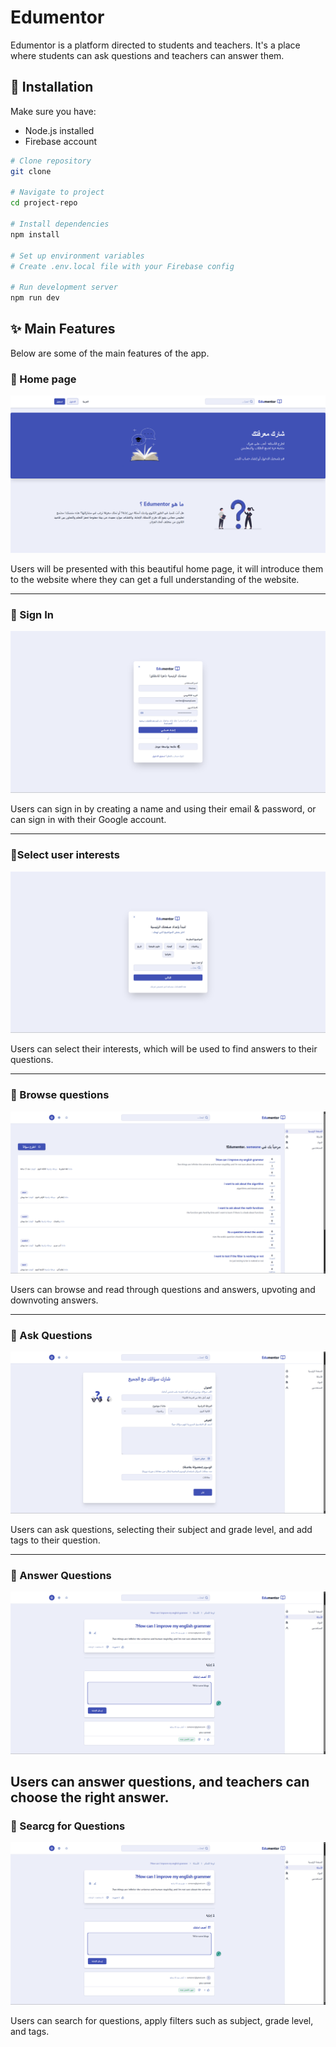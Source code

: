 # Edumentor

Edumentor is a platform directed to students and teachers. It's a place where students can ask questions and teachers can answer them.

## 🚀 Installation

Make sure you have:

- Node.js installed
- Firebase account

```bash
# Clone repository
git clone

# Navigate to project
cd project-repo

# Install dependencies
npm install

# Set up environment variables
# Create .env.local file with your Firebase config

# Run development server
npm run dev
```

## ✨ Main Features

Below are some of the main features of the app.

### 🔹 Home page

![Feature 1](./public/images/features/homePage.png)

Users will be presented with this beautiful home page, it will introduce them to the website where they can get a full understanding of the website.

---

### 🔹 Sign In

![Feature 2](./public/images/features/signIn.png)

Users can sign in by creating a name and using their email & password, or can sign in with their Google account.

---

### 🔹Select user interests

![Feature 3](./public/images/features/selectIntrests.png)

Users can select their interests, which will be used to find answers to their questions.

---

### 🔹 Browse questions

![Feature 4](./public/images/features/browsQuestiones.png)

Users can browse and read through questions and answers, upvoting and downvoting answers.

---

### 🔹 Ask Questions

![Feature 5](./public/images/features/addQuestion.png)

Users can ask questions, selecting their subject and grade level, and add tags to their question.

---

### 🔹 Answer Questions

![Feature 5](./public/images/features/answerQuestions.png)

## Users can answer questions, and teachers can choose the right answer.

### 🔹 Searcg for Questions

![Feature 5](./public/images/features/answerQuestions.png)

Users can search for questions, apply filters such as subject, grade level, and tags.
